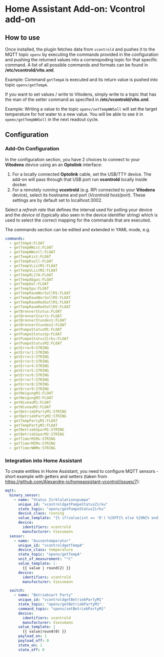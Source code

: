 # Home Assistant Add-on: Vcontrol add-on

## How to use
Once installed, the plugin fetches data from `vcontrold` and pushes it to the MQTT topic `openv` by executing the commands provided in the configuration and pushing the returned values into a correnspoding topic for that specific command. A list of all possible commands and formats can be found in **/etc/vcontrold/vito.xml**.

Example: Command `getTempA` is executed and its return value is pushed into topic `openv/getTempA`.

If you want to set values / write to Vitodens, simply write to a topic that has the man of the setter command as specified in **/etc/vcontrold/vito.xml**.

Example: Writing a value to the topic `openv/setTempWWSoll` will set the target temperature for hot water to a new value. You will be able to see it in `opemv/getTempWWSoll` in the next readout cycle.

## Configuration

### Add-On Configuration
In the configuration section, you have 2 choices to connect to your **Vitodens** device using an an **Optolink** interface:
1. For a locally connected **Optolink** cable, set the USB/TTY device. The add-on will pass through that USB port run **vcontrold** locally inside docker.
2. For a remotely running **vcontrold** (e.g. RPi connected to your **Vitodens** device), select its hostname and port (_Vcontrold host/port_). These settings are by default set to localhost:3002.

Select a _refresh rate_ that defines the interval used for polling your device and the _device id_ (typically also seen in the device identifier string) which is used to select the correct mapping for the commands that are executed.
 

The commands section can be edited and extended in YAML mode, e.g.
```yaml
commands:
  - getTempA:FLOAT
  - getTempWWist:FLOAT
  - getTempWWsoll:FLOAT
  - getTempKist:FLOAT
  - getTempKsoll:FLOAT
  - getTempVListM1:FLOAT
  - getTempVListM2:FLOAT
  - getTempRL17A:FLOAT
  - getTempAbgas:FLOAT
  - getTempKol:FLOAT
  - getTempSpu:FLOAT
  - getTempRaumNorSollM1:FLOAT
  - getTempRaumNorSollM2:FLOAT
  - getTempRaumRedSollM1:FLOAT
  - getTempRaumRedSollM2:FLOAT
  - getBrennerStatus:FLOAT
  - getBrennerStarts:FLOAT
  - getBrennerStunden1:FLOAT
  - getBrennerStunden2:FLOAT
  - getPumpeStatusM1:FLOAT
  - getPumpeStatusSp:FLOAT
  - getPumpeStatusZirku:FLOAT
  - getPumpeStatusM2:FLOAT
  - getError0:STRING
  - getError1:STRING
  - getError2:STRING
  - getError3:STRING
  - getError4:STRING
  - getError5:STRING
  - getError6:STRING
  - getError7:STRING
  - getError8:STRING
  - getError9:STRING
  - getNeigungM1:FLOAT
  - getNeigungM2:FLOAT
  - getNiveauM1:FLOAT
  - getNiveauM2:FLOAT
  - getBetriebPartyM1:STRING
  - getBetriebPartyM2:STRING
  - getTempPartyM1:FLOAT
  - getTempPartyM2:FLOAT
  - getBetriebSparM1:STRING
  - getBetriebSparM2:STRING
  - getTimerM1Mo:STRING
  - getTimerM2Mo:STRING
  - getTimerWWMo:STRING
```

### Integration into Home Assistant
To create entities in Home Assistant, you need to configure MQTT sensors - short example with getters and setters (taken from https://github.com/Alexandre-io/homeassistant-vcontrol/issues/7):
```yaml
mqtt:
  binary_sensor:
    - name: "Status Zirklulationspumpe"
      unique_id: "vcontroldgetPumpeStatusZirku"
      state_topic: "openv/getPumpeStatusZirku"
      device_class: running
      value_template: "{% if(value|int == '0') %}OFF{% else %}ON{% endif %}"
      device:
        identifiers: vcontrold
        manufacturer: Viessmann
  sensor:
    - name: "Aussentemperatur"
      unique_id: "vcontroldgetTempA"
      device_class: temperature
      state_topic: "openv/getTempA"
      unit_of_measurement: "°C"
      value_template: |-
        {{ value | round(2) }}
      device:
        identifiers: vcontrold
        manufacturer: Viessmann

  switch:
    - name: "Betriebsart Party"
      unique_id: "vcontroldgetBetriebPartyM1"
      state_topic: "openv/getBetriebPartyM1"
      command_topic: "openv/setBetriebPartyM1"
      device:
        identifiers: vcontrold
        manufacturer: Viessmann
      value_template: | 
        {{ value|round(0) }}
      payload_on: 1
      payload_off: 0
      state_on: 1
      state_off: 0
```
